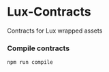# Lux-Contracts
Contracts for Lux wrapped assets


### Compile contracts

```sh
npm run compile
```

